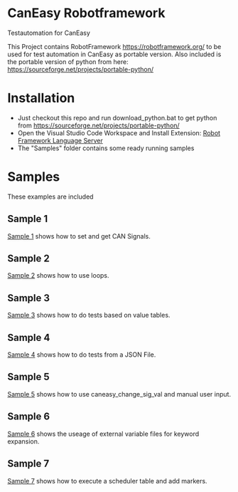 # CanEasy Robotframework

Testautomation for CanEasy

This Project contains RobotFramework https://robotframework.org/ 
to be used for test automation in CanEasy as portable version. Also included is the
portable version of python from here: https://sourceforge.net/projects/portable-python/

# Installation
  * Just checkout this repo and run download_python.bat to get python from https://sourceforge.net/projects/portable-python/
  * Open the Visual Studio Code Workspace and Install Extension: [Robot Framework Language Server]( https://marketplace.visualstudio.com/items?itemName=robocorp.robotframework-lsp)
  * The "Samples" folder contains some ready running samples

# Samples
These examples are included

## Sample 1
[Sample 1](/Samples/Sample1) shows how to set and get CAN Signals.

## Sample 2
[Sample 2](/Samples/Sample2) shows how to use loops.

## Sample 3
[Sample 3](/Samples/Sample3) shows how to do tests based on value tables.

## Sample 4
[Sample 4](/Samples/Sample4) shows how to do tests from a JSON File.

## Sample 5
[Sample 5](/Samples/Sample5) shows how to use caneasy_change_sig_val and manual user input.

## Sample 6
[Sample 6](/Samples/Sample6) shows the useage of external variable files for keyword expansion.

## Sample 7
[Sample 7](/Samples/Sample7) shows how to execute a scheduler table and add markers.
